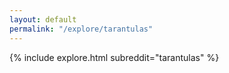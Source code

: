 ```yaml
---
layout: default
permalink: "/explore/tarantulas"
---
```


<link rel="stylesheet" type="text/css" href="/static/css/explore.css">
{% include explore.html subreddit="tarantulas" %}
